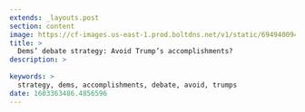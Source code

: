 ```yaml
--- 
extends: _layouts.post 
section: content 
image: https://cf-images.us-east-1.prod.boltdns.net/v1/static/694940094001/dd7cc645-580d-4469-b58d-60f25e58747f/c0c4dad8-12e0-4d2a-be38-ae4e2efb3746/1280x720/match/image.jpg 
title: > 
  Dems’ debate strategy: Avoid Trump’s accomplishments? 
description: > 
   
keywords: > 
  strategy, dems, accomplishments, debate, avoid, trumps 
date: 1603363486.4856596 
--- 
```

